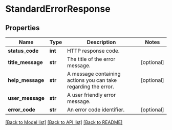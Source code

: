 # StandardErrorResponse

## Properties
Name | Type | Description | Notes
------------ | ------------- | ------------- | -------------
**status_code** | **int** | HTTP response code. | 
**title_message** | **str** | The title of the error message. | [optional] 
**help_message** | **str** | A message containing actions you can take regarding the error. | [optional] 
**user_message** | **str** | A user friendly error message. | 
**error_code** | **str** | An error code identifier. | [optional] 

[[Back to Model list]](../README.md#documentation-for-models) [[Back to API list]](../README.md#documentation-for-api-endpoints) [[Back to README]](../README.md)

